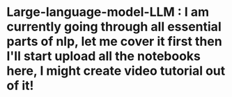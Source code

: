 # Large-language-model-LLM : I am currently going through all essential parts of nlp, let me cover it first then I'll start upload all the notebooks here, I might create video tutorial out of it! 
